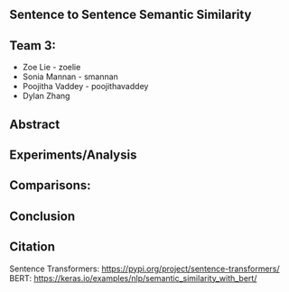 ## Sentence to Sentence Semantic Similarity

## Team 3:
- Zoe Lie - zoelie
- Sonia Mannan - smannan
- Poojitha Vaddey - poojithavaddey
- Dylan Zhang

## Abstract


## Experiments/Analysis


## Comparisons:


## Conclusion


## Citation
Sentence Transformers: https://pypi.org/project/sentence-transformers/
BERT: https://keras.io/examples/nlp/semantic_similarity_with_bert/
